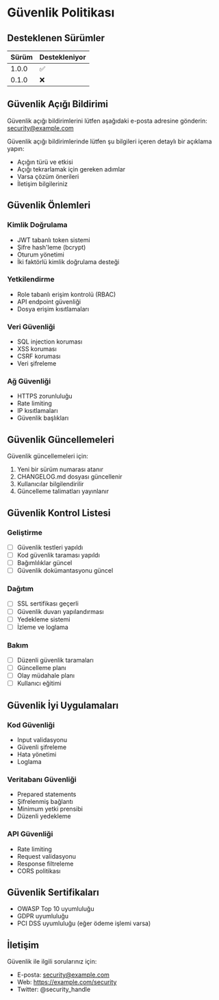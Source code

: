 # Güvenlik Politikası

## Desteklenen Sürümler

| Sürüm | Destekleniyor |
|-------|---------------|
| 1.0.0 | :white_check_mark: |
| 0.1.0 | :x: |

## Güvenlik Açığı Bildirimi

Güvenlik açığı bildirimlerini lütfen aşağıdaki e-posta adresine gönderin:
security@example.com

Güvenlik açığı bildirimlerinde lütfen şu bilgileri içeren detaylı bir açıklama yapın:
- Açığın türü ve etkisi
- Açığı tekrarlamak için gereken adımlar
- Varsa çözüm önerileri
- İletişim bilgileriniz

## Güvenlik Önlemleri

### Kimlik Doğrulama
- JWT tabanlı token sistemi
- Şifre hash'leme (bcrypt)
- Oturum yönetimi
- İki faktörlü kimlik doğrulama desteği

### Yetkilendirme
- Role tabanlı erişim kontrolü (RBAC)
- API endpoint güvenliği
- Dosya erişim kısıtlamaları

### Veri Güvenliği
- SQL injection koruması
- XSS koruması
- CSRF koruması
- Veri şifreleme

### Ağ Güvenliği
- HTTPS zorunluluğu
- Rate limiting
- IP kısıtlamaları
- Güvenlik başlıkları

## Güvenlik Güncellemeleri

Güvenlik güncellemeleri için:
1. Yeni bir sürüm numarası atanır
2. CHANGELOG.md dosyası güncellenir
3. Kullanıcılar bilgilendirilir
4. Güncelleme talimatları yayınlanır

## Güvenlik Kontrol Listesi

### Geliştirme
- [ ] Güvenlik testleri yapıldı
- [ ] Kod güvenlik taraması yapıldı
- [ ] Bağımlılıklar güncel
- [ ] Güvenlik dokümantasyonu güncel

### Dağıtım
- [ ] SSL sertifikası geçerli
- [ ] Güvenlik duvarı yapılandırması
- [ ] Yedekleme sistemi
- [ ] İzleme ve loglama

### Bakım
- [ ] Düzenli güvenlik taramaları
- [ ] Güncelleme planı
- [ ] Olay müdahale planı
- [ ] Kullanıcı eğitimi

## Güvenlik İyi Uygulamaları

### Kod Güvenliği
- Input validasyonu
- Güvenli şifreleme
- Hata yönetimi
- Loglama

### Veritabanı Güvenliği
- Prepared statements
- Şifrelenmiş bağlantı
- Minimum yetki prensibi
- Düzenli yedekleme

### API Güvenliği
- Rate limiting
- Request validasyonu
- Response filtreleme
- CORS politikası

## Güvenlik Sertifikaları

- OWASP Top 10 uyumluluğu
- GDPR uyumluluğu
- PCI DSS uyumluluğu (eğer ödeme işlemi varsa)

## İletişim

Güvenlik ile ilgili sorularınız için:
- E-posta: security@example.com
- Web: https://example.com/security
- Twitter: @security_handle 